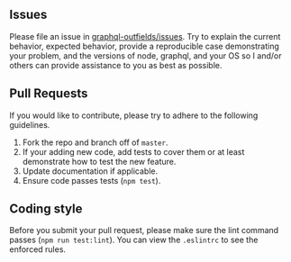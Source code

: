 ## Issues
Please file an issue in [graphql-outfields/issues](https://github.com/Robert-W/graphql-outfields/issues).  Try to explain the current behavior, expected behavior, provide a reproducible case demonstrating your problem, and the versions of node, graphql, and your OS so I and/or others can provide assistance to you as best as possible.

## Pull Requests
If you would like to contribute, please try to adhere to the following guidelines.

1. Fork the repo and branch off of `master`.
2. If your adding new code, add tests to cover them or at least demonstrate how to test the new feature.
3. Update documentation if applicable.
4. Ensure code passes tests (`npm test`).

## Coding style
Before you submit your pull request, please make sure the lint command passes (`npm run test:lint`). You can view the `.eslintrc` to see the enforced rules.

